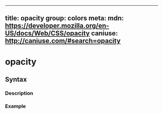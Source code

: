 
  ---
  title: opacity
  group: colors
  meta:
    mdn: https://developer.mozilla.org/en-US/docs/Web/CSS/opacity
    caniuse: http://caniuse.com/#search=opacity
  ---

  # opacity
  <!--- Introduction for opacity, keep it brief and set the overall context -->

  ## Syntax
  <!--- Introduce the various syntax for opacity -->

  ### Description
  <!--- For each major section of syntax, provide a description explaining its usage further -->

  ### Example
  <!--- Provide code examples for the syntax block you're currently describing -->